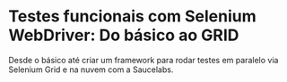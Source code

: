 # Testes funcionais com Selenium WebDriver: Do básico ao GRID

Desde o básico até criar um framework para rodar testes em paralelo via Selenium Grid e na nuvem com a Saucelabs.
